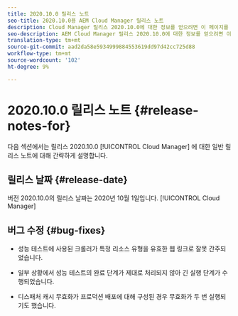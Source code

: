```yaml
---
title: 2020.10.0 릴리스 노트
seo-title: 2020.10.0용 AEM Cloud Manager 릴리스 노트
description: Cloud Manager 릴리스 2020.10.0에 대한 정보를 얻으려면 이 페이지를 따르십시오
seo-description: AEM Cloud Manager 릴리스 2020.10.0에 대한 정보를 얻으려면 이 페이지를 따르십시오
translation-type: tm+mt
source-git-commit: aad2da58e5934999884553619dd97d42cc725d88
workflow-type: tm+mt
source-wordcount: '102'
ht-degree: 9%

---
```


# 2020.10.0 릴리스 노트 {#release-notes-for}

다음 섹션에서는 릴리스 2020.10.0 [!UICONTROL Cloud Manager] 에 대한 일반 릴리스 노트에 대해 간략하게 설명합니다.

## 릴리스 날짜 {#release-date}

버전 2020.10.0의 릴리스 날짜는 2020년 10월 1일입니다. [!UICONTROL Cloud Manager]

## 버그 수정 {#bug-fixes}

* 성능 테스트에 사용된 크롤러가 특정 리소스 유형을 유효한 웹 링크로 잘못 간주되었습니다.

* 일부 상황에서 성능 테스트의 완료 단계가 제대로 처리되지 않아 긴 실행 단계가 수행되었습니다.

* 디스패처 캐시 무효화가 프로덕션 배포에 대해 구성된 경우 무효화가 두 번 실행되기도 했습니다.